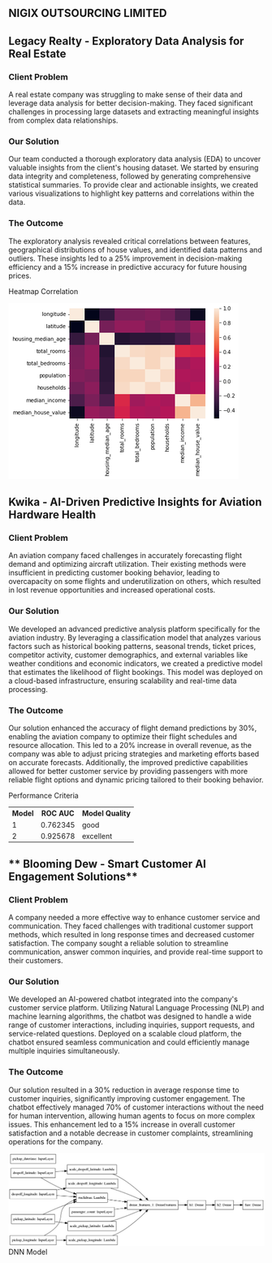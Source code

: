 ## NIGIX OUTSOURCING LIMITED

## **Legacy Realty - Exploratory Data Analysis for Real Estate**

### Client Problem
A real estate company was struggling to make sense of their data and leverage data analysis for better decision-making. They faced significant challenges in processing large datasets and extracting meaningful insights from complex data relationships.

### Our Solution
Our team conducted a thorough exploratory data analysis (EDA) to uncover valuable insights from the client's housing dataset. We started by ensuring data integrity and completeness, followed by generating comprehensive statistical summaries. To provide clear and actionable insights, we created various visualizations to highlight key patterns and correlations within the data.

### The Outcome
The exploratory analysis revealed critical correlations between features, geographical distributions of house values, and identified data patterns and outliers. These insights led to a 25% improvement in decision-making efficiency and a 15% increase in predictive accuracy for future housing prices.

Heatmap Correlation

![Diagram](images/housingplot.png)


## **Kwika - AI-Driven Predictive Insights for Aviation Hardware Health**

### Client Problem
An aviation company faced challenges in accurately forecasting flight demand and optimizing aircraft utilization. Their existing methods were insufficient in predicting customer booking behavior, leading to overcapacity on some flights and underutilization on others, which resulted in lost revenue opportunities and increased operational costs.

### Our Solution
We developed an advanced predictive analysis platform specifically for the aviation industry. By leveraging a classification model that analyzes various factors such as historical booking patterns, seasonal trends, ticket prices, competitor activity, customer demographics, and external variables like weather conditions and economic indicators, we created a predictive model that estimates the likelihood of flight bookings. This model was deployed on a cloud-based infrastructure, ensuring scalability and real-time data processing.

### The Outcome
Our solution enhanced the accuracy of flight demand predictions by 30%, enabling the aviation company to optimize their flight schedules and resource allocation. This led to a 20% increase in overall revenue, as the company was able to adjust pricing strategies and marketing efforts based on accurate forecasts. Additionally, the improved predictive capabilities allowed for better customer service by providing passengers with more reliable flight options and dynamic pricing tailored to their booking behavior.

Performance Criteria
<table> 
  <tr> 
  <th>Model</th> 
  <th>ROC AUC</th> 
  <th>Model Quality</th> 
  </tr> 
  <tr> 
    <td>1</td> 
    <td>0.762345</td> 
    <td>good</td>
    </tr> 
    <tr> 
    <td>2</td> 
    <td>0.925678</td> 
    <td>excellent</td> 
  </tr> 
</table>


## ** Blooming Dew - Smart Customer AI Engagement Solutions**

### Client Problem
A company needed a more effective way to enhance customer service and communication. They faced challenges with traditional customer support methods, which resulted in long response times and decreased customer satisfaction. The company sought a reliable solution to streamline communication, answer common inquiries, and provide real-time support to their customers.

### Our Solution
We developed an AI-powered chatbot integrated into the company's customer service platform. Utilizing Natural Language Processing (NLP) and machine learning algorithms, the chatbot was designed to handle a wide range of customer interactions, including inquiries, support requests, and service-related questions. Deployed on a scalable cloud platform, the chatbot ensured seamless communication and could efficiently manage multiple inquiries simultaneously.


### The Outcome
Our solution resulted in a 30% reduction in average response time to customer inquiries, significantly improving customer engagement. The chatbot effectively managed 70% of customer interactions without the need for human intervention, allowing human agents to focus on more complex issues. This enhancement led to a 15% increase in overall customer satisfaction and a notable decrease in customer complaints, streamlining operations for the company.




![Diagram](images/dnn_model.png)
DNN Model
